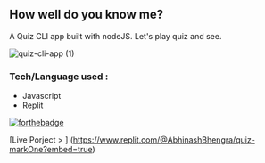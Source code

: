 ## How well do you know me?

A Quiz CLI app built with nodeJS. Let's play quiz and see.

![quiz-cli-app (1)](https://user-images.githubusercontent.com/49307371/210532676-75c475d9-86f8-4bc9-b890-8af3c8d82944.svg)

### Tech/Language used :
 - Javascript
 - Replit

[![forthebadge](https://forthebadge.com/images/badges/check-it-out.svg)](https://forthebadge.com)

[Live Porject > ] (https://www.replit.com/@AbhinashBhengra/quiz-markOne?embed=true)
